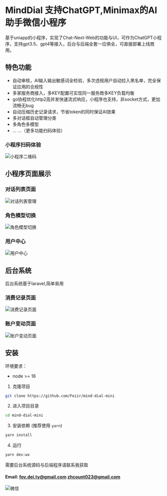 # MindDial 支持ChatGPT,Minimax的AI助手微信小程序
基于uniapp的小程序，实现了Chat-Next-Web的功能与UI，可作为ChatGPT小程序，支持gpt3.5、gpt4等接入，后台与后端全套一应俱全，可直接部署上线商用。
## 特色功能
- 自动审核，AI输入输出敏感词全检验，多次违规用户自动拉入黑名单，完全保证应用的合规性
- 多家服务商接入，多KEY配置可实现同一服务商多KEY负载均衡
- go协程优化http2高并发快速流式响应，小程序也支持，非socket方式，更加流畅无bug
- 自动压缩历史记录请求，节省token的同时保证AI效果
- 多对话框自动管理分类
- 多角色多模型
- ... ...（更多功能扫码体验）
### 小程序扫码体验
![小程序二维码](http://source.minddial.top/gh_7a9e33dc0374_344.jpg)

## 小程序页面展示
### 对话列表页面
![对话列表管理](http://source.minddial.top/chat_list.PNG)
### 角色模型切换
![角色模型切换](http://source.minddial.top/mask.PNG)
### 用户中心
![用户中心](http://source.minddial.top/user_center.PNG)

## 后台系统
后台系统基于laravel,简单易用
### 消费记录页面
![消费记录页面](http://source.minddial.top/history.png "消费记录页面")
### 账户变动页面
![账户变动页面](http://source.minddial.top/change_log.png "账户变动页面")

## 安装

环境要求：
- node >= 16

1. 克隆项目
```bash
git clone https://github.com/Feiir/mind-dial-mini
```

2. 进入项目目录
```bash
cd mind-dial-mini
```

3. 安装依赖 (推荐使用 `yarn`)
```bash
yarn install
```

4. 运行
```bash
yarn dev:wx
```

需要后台系统源码与后端程序请联系我获取

#### Email: fov.dei.ty@gmail.com zhcount023@gmail.com
![微信](http://source.minddial.top/IMG_0017.JPG)


